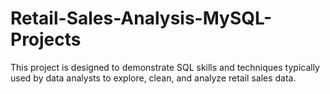 # Retail-Sales-Analysis-MySQL-Projects
This project is designed to demonstrate SQL skills and techniques typically used by data analysts to explore, clean, and analyze retail sales data.
